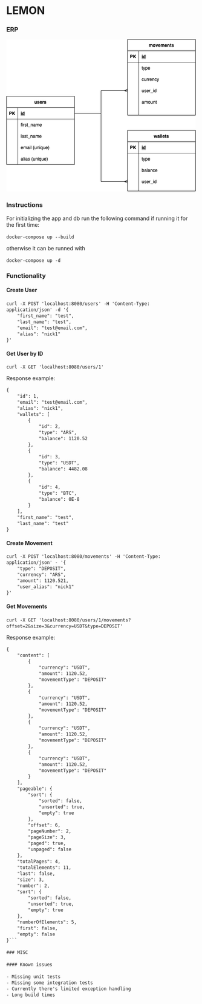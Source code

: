 # LEMON

### ERP

![image](./erd.png)

### Instructions

For initializing the app and db run the following command if running it for the first time:

`docker-compose up --build`

otherwise it can be runned with 

`docker-compose up -d`

### Functionality

#### Create User

```
curl -X POST 'localhost:8080/users' -H 'Content-Type: application/json' -d '{
    "first_name": "test",
    "last_name": "test",
    "email": "test@email.com",
    "alias": "nick1"
}'
```

#### Get User by ID

```
curl -X GET 'localhost:8080/users/1'
```

Response example:

```
{
    "id": 1,
    "email": "test@email.com",
    "alias": "nick1",
    "wallets": [
        {
            "id": 2,
            "type": "ARS",
            "balance": 1120.52
        },
        {
            "id": 3,
            "type": "USDT",
            "balance": 4482.08
        },
        {
            "id": 4,
            "type": "BTC",
            "balance": 0E-8
        }
    ],
    "first_name": "test",
    "last_name": "test"
}
```

#### Create Movement

```
curl -X POST 'localhost:8080/movements' -H 'Content-Type: application/json' - '{
    "type": "DEPOSIT",
    "currency": "ARS",
    "amount": 1120.521,
    "user_alias": "nick1"
}'
```

#### Get Movements

```
curl -X GET 'localhost:8080/users/1/movements?offset=2&size=3&currency=USDT&type=DEPOSIT'
```

Response example:
```
{
    "content": [
        {
            "currency": "USDT",
            "amount": 1120.52,
            "movementType": "DEPOSIT"
        },
        {
            "currency": "USDT",
            "amount": 1120.52,
            "movementType": "DEPOSIT"
        },
        {
            "currency": "USDT",
            "amount": 1120.52,
            "movementType": "DEPOSIT"
        },
        {
            "currency": "USDT",
            "amount": 1120.52,
            "movementType": "DEPOSIT"
        }
    ],
    "pageable": {
        "sort": {
            "sorted": false,
            "unsorted": true,
            "empty": true
        },
        "offset": 6,
        "pageNumber": 2,
        "pageSize": 3,
        "paged": true,
        "unpaged": false
    },
    "totalPages": 4,
    "totalElements": 11,
    "last": false,
    "size": 3,
    "number": 2,
    "sort": {
        "sorted": false,
        "unsorted": true,
        "empty": true
    },
    "numberOfElements": 5,
    "first": false,
    "empty": false
}```

### MISC

#### Known issues

- Missing unit tests
- Missing some integration tests
- Currently there's limited exception handling
- Long build times
